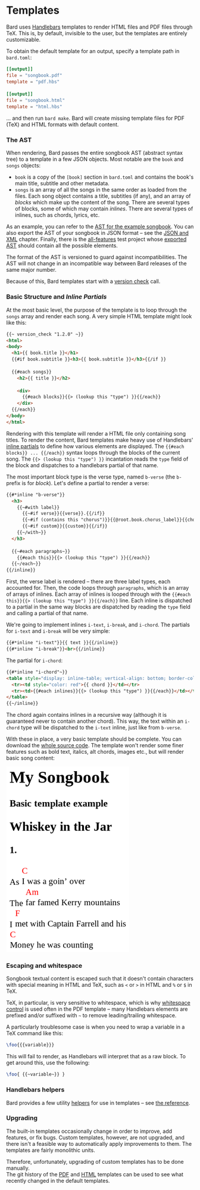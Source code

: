 # Templates

Bard uses [Handlebars](https://handlebarsjs.com/) templates to render HTML files and PDF files through TeX.
This is, by default, invisible to the user, but the templates are entirely customizable.

To obtain the default template for an output, specify a template path in `bard.toml`:

```toml
[[output]]
file = "songbook.pdf"
template = "pdf.hbs"

[[output]]
file = "songbook.html"
template = "html.hbs"
```

... and then run `bard make`. Bard will create missing template files for PDF (TeX) and HTML formats with default content.

### The AST

When rendering, Bard passes the entire songbook AST (abstract syntax tree) to a template in a few JSON objects. Most notable are the `book` and `songs` objects:

- `book` is a copy of the `[book]` section in `bard.toml` and contains the book's main title, subtitle and other metadata.
- `songs` is an array of all the songs in the same order as loaded from the files. Each song object contains a title, subtitles (if any), and an array of _blocks_ which make up the content of the song. There are several types of blocks, some of which may contain _inlines_. There are several types of inlines, such as chords, lyrics, etc.

As an example, you can refer to the [AST for the example songbook](https://github.com/vojtechkral/bard/blob/main/example/output/songbook.json). You can also export the AST of your songbook in JSON format &ndash; see the [JSON and XML](./json-and-xml.md) chapter. Finally, there is the [all-features](https://github.com/vojtechkral/bard/tree/main/tests/test-projects/all-features) test project whose [exported AST](https://github.com/vojtechkral/bard/blob/main/tests/test-projects/all-features/output/songbook.json) should contain all the possible elements.

The format of the AST is versioned to guard against incompatibilities. The AST will not change in an incompatible
way between Bard releases of the same major number.

Because of this, Bard templates start with a [version check](#version_check-version) call.

### Basic Structure and _Inline Partials_

At the most basic level, the purpose of the template is to loop through the `songs` array and render each song. A very simple HTML template might look like this:

```html
{{~ version_check "1.2.0" ~}}
<html>
<body>
  <h1>{{ book.title }}</h1>
  {{#if book.subtitle }}<h3>{{ book.subtitle }}</h3>{{/if }}

  {{#each songs}}
    <h2>{{ title }}</h2>

    <div>
      {{#each blocks}}{{> (lookup this "type") }}{{/each}}
    </div>
  {{/each}}
</body>
</html>
```

Rendering with this template will render a HTML file only containing song titles. To render the content, Bard templates make heavy use of
Handlebars' [inline partials](https://handlebarsjs.com/guide/partials.html) to define how various elements are displayed.
The `{{#each blocks}} ... {{/each}}` syntax loops through the blocks of the current song. The `{{> (lookup this "type") }}` incantation reads the `type` field of the block and dispatches to a handlebars partial of that name.

The most important block type is the verse type, named `b-verse` (the `b-` prefix is for _block_). Let's define a partial to render a verse:

```html
{{#*inline "b-verse"}}
  <h3>
    {{~#with label}}
      {{~#if verse}}{{verse}}.{{/if}}
      {{~#if (contains this "chorus")}}{{@root.book.chorus_label}}{{chorus}}.{{/if}}
      {{~#if custom}}{{custom}}{{/if}}
    {{~/with~}}
  </h3>

  {{~#each paragraphs~}}
    {{#each this}}{{> (lookup this "type") }}{{/each}}
  {{~/each~}}
{{/inline}}
```

First, the verse label is rendered &ndash; there are three label types, each accounted for. Then, the code loops through `paragraphs`, which is an array of arrays of inlines. Each array of inlines is looped through with the `{{#each this}}{{> (lookup this "type") }}{{/each}}` line. Each inline is dispatched to a partial in the same way blocks are dispatched by reading the `type` field and calling a partial of that name.

We're going to implement inlines `i-text`, `i-break`, and `i-chord`. The partials for `i-text` and `i-break` will be very simple:

```html
{{#*inline "i-text"}}{{ text }}{{/inline}}
{{#*inline "i-break"}}<br>{{/inline}}
```

The partial for `i-chord`:

```html
{{#*inline "i-chord"~}}
<table style="display: inline-table; vertical-align: bottom; border-collapse: collapse;">
  <tr><td style="color: red">{{ chord }}</td></tr>
  <tr><td>{{#each inlines}}{{> (lookup this "type") }}{{/each}}</td></tr>
</table>
{{~/inline}}
```
The chord again contains inlines in a recursive way (although it is guaranteed never to contain another chord).
This way, the text within an `i-chord` type will be dispatched to the `i-text` inline, just like from `b-verse`.

With these in place, a very basic template should be complete. You can download the [whole source code](assets/html-basic.hbs).
The template won't render some finer features such as bold text, italics, alt chords, images etc., but will render basic song content:

![template-basic-screenshot](assets/template-basic.png)

### Escaping and whitespace

Songbook textual content is escaped such that it doesn't contain characters with special meaning in HTML and TeX, such as `<` or `>` in HTML and `%` or `$` in TeX.

TeX, in particular, is very sensitive to whitespace, which is why [whitespace control](https://handlebarsjs.com/guide/expressions.html#whitespace-control) is used often in the PDF template &ndash; many Handlebars elements are prefixed and/or suffixed with `~` to remove leading/trailing whitespace.

A particularly troublesome case is when you need to wrap a variable in a TeX command like this:

```tex
\foo{{{variable}}}
```

This will fail to render, as Handlebars will interpret that as a raw block. To get around this, use the following:

```tex
\foo{ {{~variable~}} }
```

### Handlebars helpers

Bard provides a few utility [helpers](https://handlebarsjs.com/guide/#custom-helpers) for use in templates &ndash; see [the reference](templates-helpers.md).

### Upgrading

The built-in templates occasionally change in order to improve, add features, or fix bugs.
Custom templates, however, are not upgraded, and there isn't a feasible way to automatically apply
improvements to them. The templates are fairly monolithic units.

Therefore, unfortunately, upgrading of custom templates has to be done manually.\
The git history of the [PDF](https://github.com/vojtechkral/bard/commits/main/src/render/templates/pdf.hbs) and [HTML](https://github.com/vojtechkral/bard/commits/main/src/render/templates/html.hbs) templates can be used to see what recently changed in the default templates.
